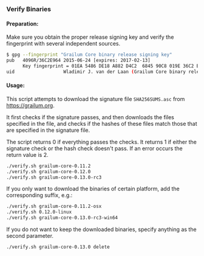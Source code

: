 ### Verify Binaries

#### Preparation:

Make sure you obtain the proper release signing key and verify the fingerprint with several independent sources.

```sh
$ gpg --fingerprint "Grailum Core binary release signing key"
pub   4096R/36C2E964 2015-06-24 [expires: 2017-02-13]
      Key fingerprint = 01EA 5486 DE18 A882 D4C2  6845 90C8 019E 36C2 E964
uid                  Wladimir J. van der Laan (Grailum Core binary release signing key) <laanwj@gmail.com>
```

#### Usage:

This script attempts to download the signature file `SHA256SUMS.asc` from https://grailum.org.

It first checks if the signature passes, and then downloads the files specified in the file, and checks if the hashes of these files match those that are specified in the signature file.

The script returns 0 if everything passes the checks. It returns 1 if either the signature check or the hash check doesn't pass. If an error occurs the return value is 2.


```sh
./verify.sh grailum-core-0.11.2
./verify.sh grailum-core-0.12.0
./verify.sh grailum-core-0.13.0-rc3
```

If you only want to download the binaries of certain platform, add the corresponding suffix, e.g.:

```sh
./verify.sh grailum-core-0.11.2-osx
./verify.sh 0.12.0-linux
./verify.sh grailum-core-0.13.0-rc3-win64
```

If you do not want to keep the downloaded binaries, specify anything as the second parameter.

```sh
./verify.sh grailum-core-0.13.0 delete
```
